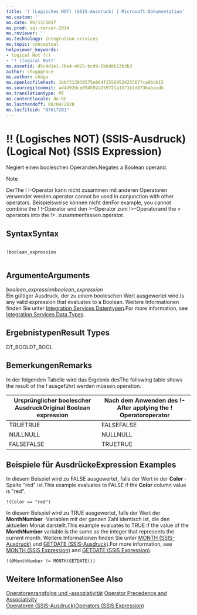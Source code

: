 ```yaml
---
title: '! (Logisches NOT) (SSIS-Ausdruck) | Microsoft-Dokumentation'
ms.custom: ''
ms.date: 06/13/2017
ms.prod: sql-server-2014
ms.reviewer: ''
ms.technology: integration-services
ms.topic: conceptual
helpviewer_keywords:
- logical Not (!)
- '! (logical Not)'
ms.assetid: d5c4d1e1-7be4-4d25-bcd9-5b6ddb53b3b3
author: chugugrace
ms.author: chugu
ms.openlocfilehash: 1bbf313930575e864f1556952425567fca96db15
ms.sourcegitcommit: ad4d92dce894592a259721a1571b1d8736abacdb
ms.translationtype: MT
ms.contentlocale: de-DE
ms.lasthandoff: 08/04/2020
ms.locfileid: "87617201"
---
```

# <a name="-logical-not-ssis-expression"></a><span data-ttu-id="83a9f-103">!</span><span class="sxs-lookup"><span data-stu-id="83a9f-103">!</span></span> <span data-ttu-id="83a9f-104">(Logisches NOT) (SSIS-Ausdruck)</span><span class="sxs-lookup"><span data-stu-id="83a9f-104">(Logical Not) (SSIS Expression)</span></span>
  <span data-ttu-id="83a9f-105">Negiert einen booleschen Operanden.</span><span class="sxs-lookup"><span data-stu-id="83a9f-105">Negates a Boolean operand.</span></span>  
  
> [!NOTE]  
>  <span data-ttu-id="83a9f-106">Der</span><span class="sxs-lookup"><span data-stu-id="83a9f-106">The !</span></span> <span data-ttu-id="83a9f-107">!-Operator kann nicht zusammen mit anderen Operatoren verwendet werden.</span><span class="sxs-lookup"><span data-stu-id="83a9f-107">operator cannot be used in conjunction with other operators.</span></span> <span data-ttu-id="83a9f-108">Beispielsweise können nicht den</span><span class="sxs-lookup"><span data-stu-id="83a9f-108">For example, you cannot combine the !</span></span> <span data-ttu-id="83a9f-109">!-Operator und den >-Operator zum !>-Operator</span><span class="sxs-lookup"><span data-stu-id="83a9f-109">and the > operators into the !>.</span></span> <span data-ttu-id="83a9f-110">zusammenfassen.</span><span class="sxs-lookup"><span data-stu-id="83a9f-110">operator.</span></span>  
  
## <a name="syntax"></a><span data-ttu-id="83a9f-111">Syntax</span><span class="sxs-lookup"><span data-stu-id="83a9f-111">Syntax</span></span>  
  
```  
  
!boolean_expression  
  
```  
  
## <a name="arguments"></a><span data-ttu-id="83a9f-112">Argumente</span><span class="sxs-lookup"><span data-stu-id="83a9f-112">Arguments</span></span>  
 <span data-ttu-id="83a9f-113">*boolean_expression*</span><span class="sxs-lookup"><span data-stu-id="83a9f-113">*boolean_expression*</span></span>  
 <span data-ttu-id="83a9f-114">Ein gültiger Ausdruck, der zu einem booleschen Wert ausgewertet wird.</span><span class="sxs-lookup"><span data-stu-id="83a9f-114">Is any valid expression that evaluates to a Boolean.</span></span> <span data-ttu-id="83a9f-115">Weitere Informationen finden Sie unter [Integration Services Datentypen](../data-flow/integration-services-data-types.md).</span><span class="sxs-lookup"><span data-stu-id="83a9f-115">For more information, see [Integration Services Data Types](../data-flow/integration-services-data-types.md).</span></span>  
  
## <a name="result-types"></a><span data-ttu-id="83a9f-116">Ergebnistypen</span><span class="sxs-lookup"><span data-stu-id="83a9f-116">Result Types</span></span>  
 <span data-ttu-id="83a9f-117">DT_BOOL</span><span class="sxs-lookup"><span data-stu-id="83a9f-117">DT_BOOL</span></span>  
  
## <a name="remarks"></a><span data-ttu-id="83a9f-118">Bemerkungen</span><span class="sxs-lookup"><span data-stu-id="83a9f-118">Remarks</span></span>  
 <span data-ttu-id="83a9f-119">In der folgenden Tabelle wird das Ergebnis des</span><span class="sxs-lookup"><span data-stu-id="83a9f-119">The following table shows the result of the !</span></span> <span data-ttu-id="83a9f-120">ausgeführt werden müssen.</span><span class="sxs-lookup"><span data-stu-id="83a9f-120">operation.</span></span>  
  
|<span data-ttu-id="83a9f-121">Ursprünglicher boolescher Ausdruck</span><span class="sxs-lookup"><span data-stu-id="83a9f-121">Original Boolean expression</span></span>|<span data-ttu-id="83a9f-122">Nach dem Anwenden des !-</span><span class="sxs-lookup"><span data-stu-id="83a9f-122">After applying the !</span></span> <span data-ttu-id="83a9f-123">Operator</span><span class="sxs-lookup"><span data-stu-id="83a9f-123">operator</span></span>|  
|---------------------------------|------------------------------------|  
|<span data-ttu-id="83a9f-124">TRUE</span><span class="sxs-lookup"><span data-stu-id="83a9f-124">TRUE</span></span>|<span data-ttu-id="83a9f-125">FALSE</span><span class="sxs-lookup"><span data-stu-id="83a9f-125">FALSE</span></span>|  
|<span data-ttu-id="83a9f-126">NULL</span><span class="sxs-lookup"><span data-stu-id="83a9f-126">NULL</span></span>|<span data-ttu-id="83a9f-127">NULL</span><span class="sxs-lookup"><span data-stu-id="83a9f-127">NULL</span></span>|  
|<span data-ttu-id="83a9f-128">FALSE</span><span class="sxs-lookup"><span data-stu-id="83a9f-128">FALSE</span></span>|<span data-ttu-id="83a9f-129">TRUE</span><span class="sxs-lookup"><span data-stu-id="83a9f-129">TRUE</span></span>|  
  
## <a name="expression-examples"></a><span data-ttu-id="83a9f-130">Beispiele für Ausdrücke</span><span class="sxs-lookup"><span data-stu-id="83a9f-130">Expression Examples</span></span>  
 <span data-ttu-id="83a9f-131">In diesem Beispiel wird zu FALSE ausgewertet, falls der Wert in der **Color** -Spalte "red" ist.</span><span class="sxs-lookup"><span data-stu-id="83a9f-131">This example evaluates to FALSE if the **Color** column value is "red".</span></span>  
  
```  
!(Color == "red")  
```  
  
 <span data-ttu-id="83a9f-132">In diesem Beispiel wird zu TRUE ausgewertet, falls der Wert der **MonthNumber** -Variablen mit der ganzen Zahl identisch ist, die den aktuellen Monat darstellt.</span><span class="sxs-lookup"><span data-stu-id="83a9f-132">This example evaluates to TRUE if the value of the **MonthNumber** variable is the same as the integer that represents the current month.</span></span> <span data-ttu-id="83a9f-133">Weitere Informationen finden Sie unter [MONTH &#40;SSIS-Ausdruck&#41;](month-ssis-expression.md) und [GETDATE &#40;SSIS-Ausdruck&#41;](getdate-ssis-expression.md).</span><span class="sxs-lookup"><span data-stu-id="83a9f-133">For more information, see [MONTH &#40;SSIS Expression&#41;](month-ssis-expression.md) and [GETDATE &#40;SSIS Expression&#41;](getdate-ssis-expression.md).</span></span>  
  
```  
!(@MonthNumber != MONTH(GETDATE())  
```  
  
## <a name="see-also"></a><span data-ttu-id="83a9f-134">Weitere Informationen</span><span class="sxs-lookup"><span data-stu-id="83a9f-134">See Also</span></span>  
 <span data-ttu-id="83a9f-135">[Operatorenrangfolge und -assoziativität](operator-precedence-and-associativity.md) </span><span class="sxs-lookup"><span data-stu-id="83a9f-135">[Operator Precedence and Associativity](operator-precedence-and-associativity.md) </span></span>  
 [<span data-ttu-id="83a9f-136">Operatoren &#40;SSIS-Ausdruck&#41;</span><span class="sxs-lookup"><span data-stu-id="83a9f-136">Operators &#40;SSIS Expression&#41;</span></span>](operators-ssis-expression.md)  
  
  

